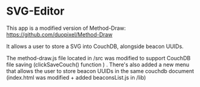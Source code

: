 # SVG-Editor

This app is a modified version of Method-Draw: https://github.com/duopixel/Method-Draw

It allows a user to store a SVG into CouchDB, alongside beacon UUIDs. 

The method-draw.js file located in /src was modified to support CouchDB file saving (clickSaveCouch() function ) .
There's also added a new menu that allows the user to store beacon UUIDs in the same couchdb document (index.html was modified + added beaconsList.js in /lib)
